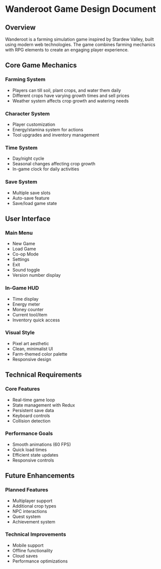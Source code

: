 # Wanderoot Game Design Document

## Overview

Wanderoot is a farming simulation game inspired by Stardew Valley, built using modern web technologies. The game combines farming mechanics with RPG elements to create an engaging player experience.

## Core Game Mechanics

### Farming System
- Players can till soil, plant crops, and water them daily
- Different crops have varying growth times and sell prices
- Weather system affects crop growth and watering needs

### Character System
- Player customization
- Energy/stamina system for actions
- Tool upgrades and inventory management

### Time System
- Day/night cycle
- Seasonal changes affecting crop growth
- In-game clock for daily activities

### Save System
- Multiple save slots
- Auto-save feature
- Save/load game state

## User Interface

### Main Menu
- New Game
- Load Game
- Co-op Mode
- Settings
- Exit
- Sound toggle
- Version number display

### In-Game HUD
- Time display
- Energy meter
- Money counter
- Current tool/item
- Inventory quick access

### Visual Style
- Pixel art aesthetic
- Clean, minimalist UI
- Farm-themed color palette
- Responsive design

## Technical Requirements

### Core Features
- Real-time game loop
- State management with Redux
- Persistent save data
- Keyboard controls
- Collision detection

### Performance Goals
- Smooth animations (60 FPS)
- Quick load times
- Efficient state updates
- Responsive controls

## Future Enhancements

### Planned Features
- Multiplayer support
- Additional crop types
- NPC interactions
- Quest system
- Achievement system

### Technical Improvements
- Mobile support
- Offline functionality
- Cloud saves
- Performance optimizations 